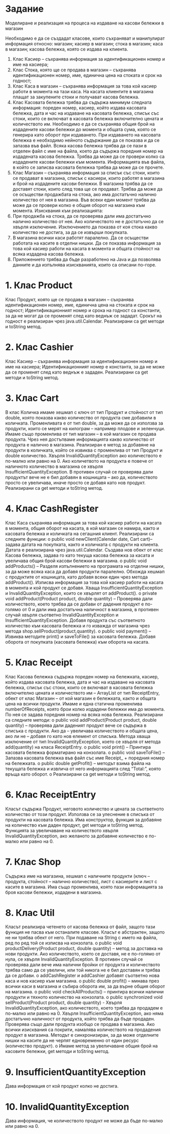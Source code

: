 # Задание
Моделиране и реализация на процеса на издаване на касови бележки в магазин

Необходимо е да се създадат класове, които съхраняват и манипулират информация относно: магазин; касиер в магазин; стока в магазин; каса в магазин; касова бележка, която се издава на клиента.
1. Клас Касиер – съхранява информация за идентификационен номер и име на касиера;
2. Клас Стока, която ще се продава в магазин – съхранява идентификационен номер, име, единична цена на стоката и срок на годност;
3. Клас Каса в магазин – съхранява информация за това кой касиер работи в момента на тази каса. На касата клиентите в магазина плащат за закупените стоки и получават касова бележка.
4. Клас Касовата бележка трябва да съдържа минимум следната информация: пореден номер, касиер, който издава касовата бележка, дата и час на издаване на касовата бележка, списък със стоки, които се включват в касовата бележка включително цената и количеството им. Необходимо е да се съхранява общия брой на издадените касови бележки до момента и общата сума, която се генерира като оборот при издаването. При издаването на касовата бележка е необходимо нейното съдържание да се показва и да се запазва във файл. Всяка касова бележка трябва да се пази в отделен файл с име на файла, което да съдържа поредния номер на издадената касова бележка. Трябва да може да се провери колко са издадените касови бележки към момента. Информацията във файла, в който се записва касовата бележка трябва да може да се прочете.
5. Клас Магазин – съхранява информация за списък със стоки, които се продават в магазина, списък с касиери, които работят в магазина и брой на издадените касови бележки. В магазина трябва да се доставят стоки, които след това ще се продават. Трябва да може да се осъществи продажбата на стока, ако има достатъчно налично количество от нея в магазина. Във всеки един момент трябва да може да се провери колко е общия оборот на магазина към момента.
Изисквания към реализацията:
1. При продажба на стока, да се проверява дали има достатъчно налично количество от нея. Ако количеството не е достатъчно да се хвърля изключение. Изключението да показва от коя стока какво количество не достига, за да се извърши покупката.
2. В магазина всички каси работят паралелно. Да се осъществи работата на касите в отделни нишки. Да се показва информация за това кой касиер работи на касата в момента и общата стойност на всяка издадена касова бележка.
3. Приложението трябва да бъде разработено на Java и да позволява данните и да изпълнява изискванията, които са описани по-горе.

# 1.	Клас Product
Клас Продукт, която ще се продава в магазин – съхранява идентификационен номер, име, единична цена на стоката и срок на годност; 
Идентификационният номер и срока на годност са константи, за да не могат да се променят след като веднъж се зададат.
Срокът на годност е реализиран чрез java.util.Calendar.
Реализирани са get методи и toString метод.
# 2.	Клас Cashier
Клас Касиер – съхранява информация за идентификационен номер и име на касиера;
Идентификационният номер е константа, за да не може да се променят след като веднъж е зададен.
Реализирани са get методи и toString метод.
# 3.	Клас Cart
В клас Количка имаме хешмап с ключ от тип Продукт и стойност от тип double, която показва какво количество от продукта сме добавили в количката. Променливата е от тип double, за да може да се използва за продукти, които се мерят на килограм – например плодове и зеленчуци.
Имаме също променлива от тип магазин – в кой магазин се продава продукта. Чрез нея достъпваме информацията какво количество от продукта е налично в магазина.
Реализиран е метод за добавяне на продукти в количката, който се извиква с променлива от тип Продукт и double количество. Хвърля InvalidQuantityException ако количеството е по-малко или равно на 0. Ако количетвото на продукта е повече от наличното количество в магазина се хвърля InsufficientQuantityException.
В противен случай се проверява дали продуктът вече не е бил добавян в кошницата – ако да, количеството просто се увеличава, иначе просто се добавя като нов продукт.
Реализирани са get методи и toString метод. 
# 4.	Клас CashRegister
Клас Каса съхранява информация за това кой касиер работи на касата в момента, общия оборот на касата, в кой магазин се намира, както и касовата бележка и количката на сегашния клиент.
Реализирани са следните функции:
o	public void newClient(Calendar date, Cart cart)– задава датата на покупката, както и количката с продукти на клиента. Датата е реализирана чрез java.util.Calendar.
Създава нов обект от клас Касова бележка, задава го като текуща касова бележка за касата и увеличава общия брой касови бележки в магазина.
o	public void addProducts() – Разделя изпълнението на програмата на отделни нишки, за да може всяка каса да добавя продукти паралелно. Обхожда хешмап с продуктите от кошницата, като добавя всеки един чрез метода addProduct(). Изписва информация за това кой касиер работи на касата в момента и кой продукт се добавя. Хваща InsufficientQuantityException и InvalidQuantityException, които се хвърлят от  addProduct().
o	private void addProduct(Product product, double quantity) – Проверява дали количеството, което трябва да се добави от дадения продукт е по-голямо от 0 и дали има достатъчна наличност в магазина, в противен случай хвърля съответно InvalidQuantityException и InsufficientQuantityException. Добавя продукта със съответното количество към касовата бележка и го изважда от магазина чрез метода shop.sellProduct(product,quantity).
o	public void payment() – Извиква методите print() и saveToFile() за касовата бележка. Добавя оборота от покупката (касовата бележка) към оборота на касата.
# 5.	Клас Receipt
Клас Касова бележка съдържа пореден номер на бележката, касиер, който издава касовата бележка, дата и час на издаване на касовата бележка, списък със стоки, които се включват в касовата бележка включително цената и количеството им – ArrayList от тип ReceiptEntry, обект от клас Магазин – от кой магазин е бележката, както и общата цена на всички продукти. Имаме и една статична променлива numberOfReceipts, която брои колко издадени бележки има до момента. По нея се задава поредния номер на всяка нова бележка.
Реализирани са следните методи:
o	public void addProduct(Product product, double quantity) – проверява дали даденият продукт вече се съдържа в списъка с продукти. Ако да – увеличава количеството и общата цена, ако ли не – добавя го като нов елемент от списъка. Метода хваща изключение от тип InvalidQuantityException, което се хвърля от метода add(quantity) на класа ReceiptEntry.
o	public void print() – Принтира касовата бележка форматирано на конзолата.
o	public void saveToFile() – Запазва касовата бележка във файл със име Receipt_ + поредния  номер на бележката.
o	public double getProfit() – методът взима файла на текущата бележка и извлича от него информацията след “Total:”, която връща като оборот.
o	Реализирани са get методи и toString метод. 
# 6.	Клас ReceiptEntry
Класът съдържа Продукт, неговото количество и цената за съответното количество от този продукт. Използва се за улеснение в списъка от продукти на касовата бележка. Има конструктор, функция за добавяне на количество към даден продукт, get методи и toString метод. Функцията за увеличаване на количеството хвърля InvalidQuantityException, ако желаното за добавяне количество е по-малко или равно на 0.
# 7.	Клас Shop
Съдържа име на магазина, хешмап с наличните продукти (ключ – продукта, стойност – налично количество), лист с касиерите и лист с касите в магазина. Има също променлива, която пази информацията за броя касови бележки, издадени в магазина.
# 8.	Клас Util
Класът реализира четенето от касова бележка от файл, защото тази функция не пасва към останалите класове. Класът е абстрактен, защото не ни трябва обект от него. При подаване на String с името на файла, ред по ред той се изписва на конзолата.
o	public void productDelivery(Product product, double quantity) – метод за доставка на нови продукти. Ако количеството, което се доставя, не е по-голямо от нула, се хвърля InvalidQuantityException. В противен случай се проверява дали вече има налични бройки от продукта и количеството трябва само да се увеличи, или той никога не е бил доставян и трябва да се добави.
o	 addCashRegister и addCashier добавят съответно нова каса и нов касиер към магазина.
o	public double profit() – минава през всички каси в магазина и събира оборота им, за да върне общия оборот на магазина.
o	public void checkAllProducts() – принтира всички налични продукти и тяхното количество на конзолата.
o	public synchronized void sellProduct(Product product, double quantity)  - Хвърля InvalidQuantityException, ако количеството, което трябва да продадем е по-малко или равно на 0. Хвърля InsufficientQuantityException, ако няма достатъчно наличност от продукта, който трябва да бъде продаден. Проверява също дали продукта изобщо се продава в магазина. Ако всички изисквания са покрити, намалява количеството на продадения продукт в магазина. Методът е синхронизиран, за да може отделните нишки на касите да не черпят едновременно от един ресурс (количество продукт).
o	Имаме метод за увеличаване общия брой на касовите бележки, get методи и toString метод.
# 9.	InsufficientQuantityException
Дава информация от кой продукт колко не достига.
# 10.	 InvalidQuantityException
Дава информация, че количеството продукт не може да бъде по-малко или равно на 0.



